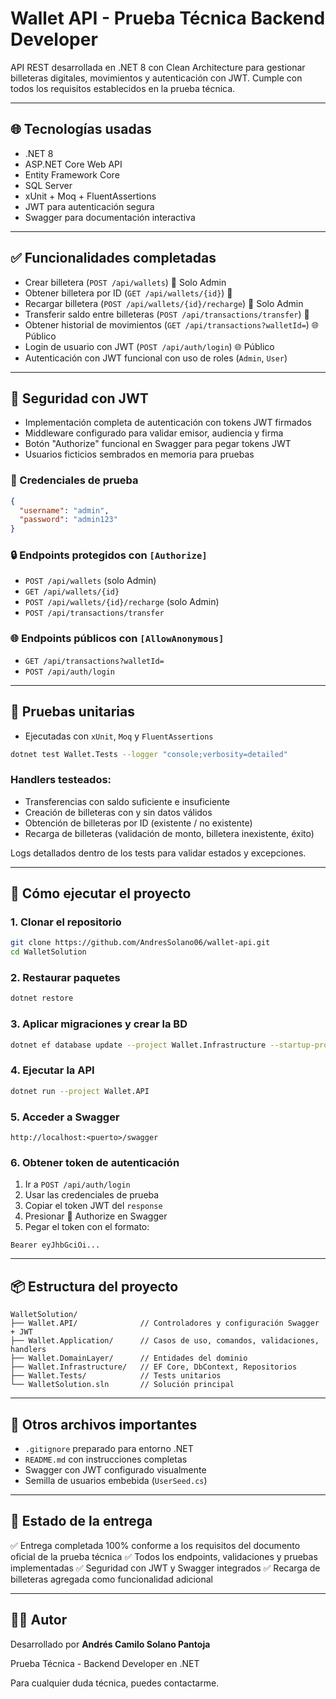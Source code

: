 # Wallet API - Prueba Técnica Backend Developer

API REST desarrollada en .NET 8 con Clean Architecture para gestionar billeteras digitales, movimientos y autenticación con JWT. Cumple con todos los requisitos establecidos en la prueba técnica.

---

## 🌐 Tecnologías usadas

- .NET 8
- ASP.NET Core Web API
- Entity Framework Core
- SQL Server
- xUnit + Moq + FluentAssertions
- JWT para autenticación segura
- Swagger para documentación interactiva

---

## ✅ Funcionalidades completadas

- Crear billetera (`POST /api/wallets`) 🔐 Solo Admin
- Obtener billetera por ID (`GET /api/wallets/{id}`) 🔐
- Recargar billetera (`POST /api/wallets/{id}/recharge`) 🔐 Solo Admin
- Transferir saldo entre billeteras (`POST /api/transactions/transfer`) 🔐
- Obtener historial de movimientos (`GET /api/transactions?walletId=`) 🌐 Público
- Login de usuario con JWT (`POST /api/auth/login`) 🌐 Público
- Autenticación con JWT funcional con uso de roles (`Admin`, `User`)

---

## 🔐 Seguridad con JWT

- Implementación completa de autenticación con tokens JWT firmados
- Middleware configurado para validar emisor, audiencia y firma
- Botón "Authorize" funcional en Swagger para pegar tokens JWT
- Usuarios ficticios sembrados en memoria para pruebas

### 🔐 Credenciales de prueba

```json
{
  "username": "admin",
  "password": "admin123"
}
```

### 🔒 Endpoints protegidos con `[Authorize]`
- `POST /api/wallets` (solo Admin)
- `GET /api/wallets/{id}`
- `POST /api/wallets/{id}/recharge` (solo Admin)
- `POST /api/transactions/transfer`

### 🌐 Endpoints públicos con `[AllowAnonymous]`
- `GET /api/transactions?walletId=`
- `POST /api/auth/login`

---

## 🧪 Pruebas unitarias

- Ejecutadas con `xUnit`, `Moq` y `FluentAssertions`

```bash
dotnet test Wallet.Tests --logger "console;verbosity=detailed"
```

### Handlers testeados:
- Transferencias con saldo suficiente e insuficiente
- Creación de billeteras con y sin datos válidos
- Obtención de billeteras por ID (existente / no existente)
- Recarga de billeteras (validación de monto, billetera inexistente, éxito)

Logs detallados dentro de los tests para validar estados y excepciones.

---

## 📄 Cómo ejecutar el proyecto

### 1. Clonar el repositorio
```bash
git clone https://github.com/AndresSolano06/wallet-api.git
cd WalletSolution
```

### 2. Restaurar paquetes
```bash
dotnet restore
```

### 3. Aplicar migraciones y crear la BD
```bash
dotnet ef database update --project Wallet.Infrastructure --startup-project Wallet.API
```

### 4. Ejecutar la API
```bash
dotnet run --project Wallet.API
```

### 5. Acceder a Swagger
```
http://localhost:<puerto>/swagger
```

### 6. Obtener token de autenticación
1. Ir a `POST /api/auth/login`
2. Usar las credenciales de prueba
3. Copiar el token JWT del `response`
4. Presionar 🔐 Authorize en Swagger
5. Pegar el token con el formato:
```
Bearer eyJhbGciOi...
```

---

## 📦 Estructura del proyecto

```
WalletSolution/
├── Wallet.API/              // Controladores y configuración Swagger + JWT
├── Wallet.Application/      // Casos de uso, comandos, validaciones, handlers
├── Wallet.DomainLayer/      // Entidades del dominio
├── Wallet.Infrastructure/   // EF Core, DbContext, Repositorios
├── Wallet.Tests/            // Tests unitarios
└── WalletSolution.sln       // Solución principal
```

---

## 📁 Otros archivos importantes

- `.gitignore` preparado para entorno .NET
- `README.md` con instrucciones completas
- Swagger con JWT configurado visualmente
- Semilla de usuarios embebida (`UserSeed.cs`)

---

## 📅 Estado de la entrega

✅ Entrega completada 100% conforme a los requisitos del documento oficial de la prueba técnica
✅ Todos los endpoints, validaciones y pruebas implementadas
✅ Seguridad con JWT y Swagger integrados
✅ Recarga de billeteras agregada como funcionalidad adicional

---

## 👨‍💻 Autor

Desarrollado por **Andrés Camilo Solano Pantoja**

Prueba Técnica - Backend Developer en .NET

Para cualquier duda técnica, puedes contactarme.

